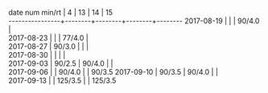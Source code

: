 date num min/rt |    4   |   13   |   14   |   15   
----------------+--------+--------+--------+--------
2017-08-19      |        |        | 90/4.0 |       
2017-08-23      |        |        | 77/4.0 |       
2017-08-27      | 90/3.0 |        |        |       
2017-08-30      |        |        |        |       
2017-09-03      | 90/2.5 | 90/4.0 |        |       
2017-09-06      |        | 90/4.0 |        | 90/3.5
2017-09-10      | 90/3.5 | 90/4.0 |        |       
2017-09-13      |        | 125/3.5 |        | 125/3.5
